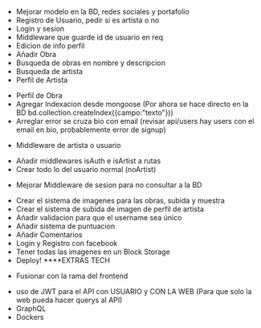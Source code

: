 * Mejorar modelo en la BD, redes sociales y portafolio
* Registro de Usuario, pedir si es artista o no
* Login y sesion
* Middleware que guarde id de usuario en req
* Edicion de info perfil
* Añadir Obra
* Busqueda de obras en nombre y descripcion
* Busqueda de artista
* Perfil de Artista
- Perfil de Obra
- Agregar Indexacion desde mongoose (Por ahora se hace directo en la BD bd.collection.createIndex({campo:"texto"}))
- Arreglar error se cruza bio con email (revisar api/users hay users con el email en bio, probablemente error de signup)
* Middleware de artista o usuario
- Añadir middlewares isAuth e isArtist a rutas
- Crear todo lo del usuario normal (noArtist)
* Mejorar Middleware de sesion para no consultar a la BD
- Crear el sistema de imagenes para las obras, subida y muestra
- Crear el sistema de subida de imagen de perfil de artista
- Añadir validacion para que el username sea único
- Añadir sistema de puntuacion
- Añadir Comentarios
- Login y Registro con facebook
- Tener todas las imagenes en un Block Storage
- Deploy!
****EXTRAS TECH
* Fusionar con la rama del frontend
- uso de JWT para el API con USUARIO y CON LA WEB (Para que solo la web pueda hacer querys al API)
- GraphQL
- Dockers
